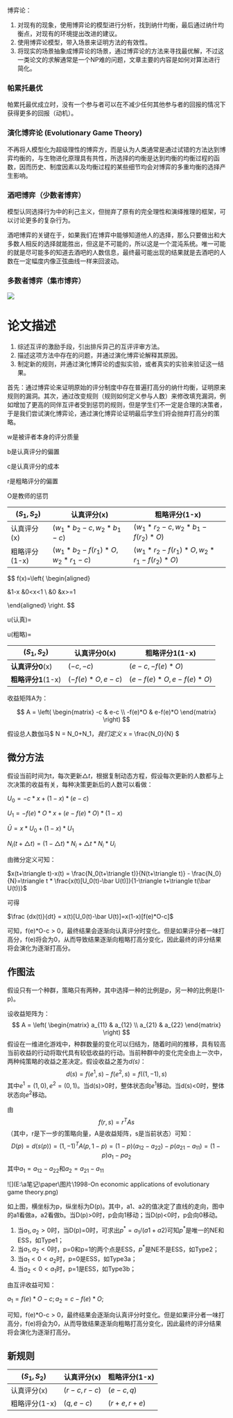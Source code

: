 

博弈论：

1. 对现有的现象，使用博弈论的模型进行分析，找到纳什均衡，最后通过纳什均衡点，对现有的环境提出改进的建议。
2. 使用博弈论模型，带入场景来证明方法的有效性。
3. 将现实的场景抽象成博弈论的场景，通过博弈论的方法来寻找最优解，不过这一类论文的求解通常是一个NP难的问题，文章主要的内容是如何对算法进行简化。

### 帕累托最优

帕累托最优成立时，没有一个参与者可以在不减少任何其他参与者的回报的情况下获得更多的回报（动机）。

### 演化博弈论 (Evolutionary Game Theory)

不再将人模型化为超级理性的博弈方，而是认为人类通常是通过试错的方法达到博弈均衡的，与生物进化原理具有共性，所选择的均衡是达到均衡的均衡过程的函数，因而历史、制度因素以及均衡过程的某些细节均会对博弈的多重均衡的选择产生影响。

### 酒吧博弈（少数者博弈）

模型认同选择行为中的利己主义，但抛弃了原有的完全理性和演绎推理的框架，可以讨论更多的复杂行为。

酒吧博弈的关键在于，如果我们在博弈中能够知道他人的选择，那么只要做出和大多数人相反的选择就能胜出，但这是不可能的，所以这是一个混沌系统。唯一可能的就是尽可能多的知道去酒吧的人数信息，最终最可能出现的结果就是去酒吧的人数在一定幅度内像正弦曲线一样来回波动。

### 多数者博弈（集市博弈）

![](F:\a笔记\paper\多数者博弈实验结果.png)

# 论文描述

1. 综述互评的激励手段，引出排斥异己的互评评审方法。
2. 描述这项方法中存在的问题，并通过演化博弈论解释其原因。
3. 制定新的规则，并通过演化博弈论的虚拟实验，或者真实的实验来验证这一结果。

首先：通过博弈论来证明原始的评分制度中存在普遍打高分的纳什均衡，证明原来规则的漏洞。其次，通过改变规则（规则如何定义参与人数）来修改填充漏洞，例如增加了更高的同伴互评者受到惩罚的规则，但是学生们不一定是合理的决策者，于是我们尝试演化博弈论，通过演化博弈论证明最后学生们将会抛弃打高分的策略。

w是被评者本身的评分质量

b是认真评分的偏置

c是认真评分的成本

r是粗略评分的偏置

O是教师的惩罚

| ($S_1, S_2$)  | 认真评分(x)                     | 粗略评分(1-x)                          |
| ------------- | ------------------------------- | -------------------------------------- |
| 认真评分(x)   | ($w_1*b_2-c, w_2*b_1-c$)        | ($w_1*r_2-c, w_2*b_1-f(r_2)*O$)        |
| 粗略评分(1-x) | ($w_1*b_2-f(r_1)*O, w_2*r_1-c$) | ($w_1*r_2-f(r_1)*O, w_2*r_1-f(r_2)*O$) |

$$
f(x)=\left\{
\begin{aligned}

&1-x &0<x<1 \\
&0 &x>=1 

\end{aligned}
\right.
$$

u(认真)=

u(粗略)=

| ($S_1, S_2$)       | 认真评分0(x)     | 粗略评分1(1-x)         |
| ------------------ | ---------------- | ---------------------- |
| **认真评分0**(x)   | ($-c, -c$)       | ($e-c, -f(e)*O$)       |
| **粗略评分1**(1-x) | ($-f(e)*O, e-c$) | ($e-f(e)*O, e-f(e)*O$) |

收益矩阵A为：

$$
A = 
\left(
\begin{matrix} 
-c & e-c \\
-f(e)*O & e-f(e)*O
\end{matrix}
\right)
$$

假设总人数伽马$ N = N_0+N_1$，我们定义$ x = \frac{N_0}{N} $

## 微分方法

假设当前时间为t，每次更新$\triangle t$，根据复制动态方程，假设每次更新的人数都与上次决策的收益有关，每种决策更新后的人数可以看做：

$U_0=-c*x+(1-x)*(e-c)$

$U_1=-f(e)*O*x+(e-f(e)*O)*(1-x)$

$\bar U=x*U_0+(1-x)*U_1$

$N_i(t+\triangle t)=(1-\triangle t)*N_i+\triangle t*N_i*U_i$

由微分定义可知：

$x(t+\triangle t)-x(t) = \frac{N_0(t+\triangle t)}{N(t+\triangle t)} - \frac{N_0}{N}=\triangle t * \frac{x(t)[U_0(t)-\bar U(t)]}{1-\triangle t+\triangle t(\bar U(t))}$

可得

$\frac {dx(t)}{dt} = x(t)[U_0(t)-\bar U(t)]=x(1-x)[f(e)*O-c]$

可知，f(e)*O-c > 0，最终结果会逐渐向认真评分时变化。但是如果评分者一味打高分，f(e)将会为0，从而导致结果逐渐向粗略打高分变化，因此最终的评分结果将会演化为逐渐打高分。

##  作图法

假设只有一个种群，策略只有两种，其中选择一种的比例是p，另一种的比例是(1-p)。

设收益矩阵为：
$$
A = 
\left(
\begin{matrix} 
a_{11} & a_{12} \\
a_{21} & a_{22}
\end{matrix}
\right)
$$
假设在一维进化游戏中，种群数量的变化可以归结为，随着时间的推移，具有较高当前收益的行动将取代具有较低收益的行动。当前种群中的变化完全由上一次中，两种纯策略的收益之差决定。假设收益之差为*d(s)*：
$$
d(s)=f(e^1, s)-f(e^2,s)=f((1,-1), s)
$$
其中$e^1=(1,0),e^2=(0,1)$。当d(s)>0时，整体状态向$e^1$移动。当d(s)<0时，整体状态向$e^2$移动。

由
$$
f(r, s)=r^TAs
$$
（其中，r是下一步的策略向量，A是收益矩阵，s是当前状态）可知：
$$
D(p)=d(s(p))=(1,-1)^TA(p,1-p)=(1-p)(a_12-a_22)-p(a_21-a_11)=(1-p)a_1-pa_2
$$
其中$a_1=a_{12}-a_{22}$和$a_2=a_{21}-a_{11}$

![](E:\a笔记\paper\图片\1998-On economic applications of evolutionary game theory.png)

如上图，横坐标为p，纵坐标为D(p)。其中，a1、a2的值决定了直线的走向，图中的a1看做a，a2看做b。当D(p)>0时，p会向1移动；当D(p)<0时，p会向0移动。

1. 当$a_1,a_2>0$时，当D(p)=0时，可求出$p^*=a_1/(a1+a2)$可知$p^*$是唯一的NE和ESS，如Type1；
2. 当$a_1,a_2<0$时，p=0和p=1的两个点是ESS，$p^*$是NE不是ESS，如Type2；
3. 当$a_1<0<a_2$时，p=0是ESS，如Type3a；
4. 当$a_2<0<a_1$时，p=1是ESS，如Type3b；

由互评收益可知：

$a_1=f(e)*O-c; a_2=c-f(e)*O;$ 

可知，f(e)*O-c > 0，最终结果会逐渐向认真评分时变化。但是如果评分者一味打高分，f(e)将会为0，从而导致结果逐渐向粗略打高分变化，因此最终的评分结果将会演化为逐渐打高分。

## 新规则

| ($S_1, S_2$)  | 认真评分(x)  | 粗略评分(1-x) |
| ------------- | ------------ | ------------- |
| 认真评分(x)   | ($r-c, r-c$) | ($e-c, q$)    |
| 粗略评分(1-x) | ($q, e-c$)   | ($r+e, r+e$)  |


